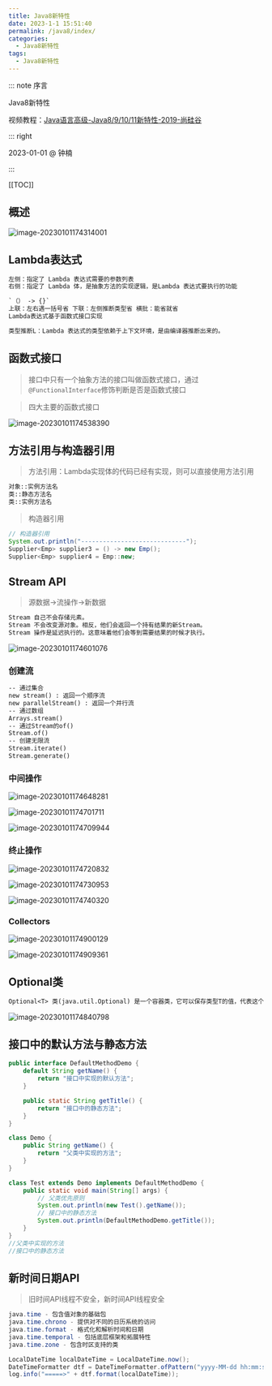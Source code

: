 ```yaml
---
title: Java8新特性
date: 2023-1-1 15:51:40
permalink: /java8/index/
categories:
  - Java8新特性
tags:
  - Java8新特性
---
```


::: note 序言

Java8新特性

视频教程：[Java语言高级-Java8/9/10/11新特性-2019-尚硅谷](https://www.bilibili.com/video/BV184411x7XA/?spm_id_from=333.337.search-card.all.click&vd_source=27e6ff4366a111178521f5c7e99fc284)

::: right

2023-01-01 @ 钟楠

:::

[[TOC]]

## 概述

![image-20230101174314001](https://cdn.staticaly.com/gh/jinmunan/imgs@master/java8/image-20230101174314001.png)

## Lambda表达式

```txt
左侧：指定了 Lambda 表达式需要的参数列表
右侧：指定了 Lambda 体，是抽象方法的实现逻辑，是Lambda 表达式要执行的功能

`（） -> {}`
上联：左右遇一括号省 下联：左侧推断类型省 横批：能省就省
Lambda表达式基于函数式接口实现 

类型推断L：Lambda 表达式的类型依赖于上下文环境，是由编译器推断出来的。
```

## 函数式接口

> 接口中只有一个抽象方法的接口叫做函数式接口，通过`@FunctionalInterface`修饰判断是否是函数式接口

> 四大主要的函数式接口

![image-20230101174538390](https://cdn.staticaly.com/gh/jinmunan/imgs@master/java8/image-20230101174538390.png)

## 方法引用与构造器引用

> 方法引用：Lambda实现体的代码已经有实现，则可以直接使用方法引用

```txt
对象::实例方法名
类::静态方法名
类::实例方法名
```

> 构造器引用

```java
// 构造器引用
System.out.println("-----------------------------");
Supplier<Emp> supplier3 = () -> new Emp();
Supplier<Emp> supplier4 = Emp::new;
```

## Stream API

> 源数据->流操作->新数据

```txt
Stream 自己不会存储元素。
Stream 不会改变源对象。相反，他们会返回一个持有结果的新Stream。
Stream 操作是延迟执行的。这意味着他们会等到需要结果的时候才执行。
```

![image-20230101174601076](https://cdn.staticaly.com/gh/jinmunan/imgs@master/java8/image-20230101174601076.png)

### 创建流

```txt
-- 通过集合
new stream() : 返回一个顺序流
new parallelStream() : 返回一个并行流
-- 通过数组
Arrays.stream()
-- 通过Stream的of()
Stream.of()
-- 创建无限流
Stream.iterate()
Stream.generate()
```

### 中间操作

![image-20230101174648281](https://cdn.staticaly.com/gh/jinmunan/imgs@master/java8/image-20230101174648281.png)

![image-20230101174701711](https://cdn.staticaly.com/gh/jinmunan/imgs@master/java8/image-20230101174701711.png)

![image-20230101174709944](https://cdn.staticaly.com/gh/jinmunan/imgs@master/java8/image-20230101174709944.png)



### 终止操作

![image-20230101174720832](https://cdn.staticaly.com/gh/jinmunan/imgs@master/java8/image-20230101174720832.png)

![image-20230101174730953](https://cdn.staticaly.com/gh/jinmunan/imgs@master/java8/image-20230101174730953.png)

![image-20230101174740320](https://cdn.staticaly.com/gh/jinmunan/imgs@master/java8/image-20230101174740320.png)



### Collectors

![image-20230101174900129](https://cdn.staticaly.com/gh/jinmunan/imgs@master/java8/image-20230101174900129.png)

![image-20230101174909361](https://cdn.staticaly.com/gh/jinmunan/imgs@master/java8/image-20230101174909361.png)

## Optional类

```txt
Optional<T> 类(java.util.Optional) 是一个容器类，它可以保存类型T的值，代表这个值存在。或者仅仅保存null，表示这个值不存在。原来用 null 表示一个值不存在，现在 Optional 可以更好的表达这个概念。并且可以避免空指针异常
```

![image-20230101174840798](https://cdn.staticaly.com/gh/jinmunan/imgs@master/java8/image-20230101174840798.png)

## 接口中的默认方法与静态方法

```java
public interface DefaultMethodDemo {
    default String getName() {
        return "接口中实现的默认方法";
    }

    public static String getTitle() {
        return "接口中的静态方法";
    }
}

class Demo {
    public String getName() {
        return "父类中实现的方法";
    }
}

class Test extends Demo implements DefaultMethodDemo {
    public static void main(String[] args) {
        // 父类优先原则
        System.out.println(new Test().getName());
        // 接口中的静态方法
        System.out.println(DefaultMethodDemo.getTitle());
    }
}
//父类中实现的方法
//接口中的静态方法
```

## 新时间日期API

> 旧时间API线程不安全，新时间API线程安全

```java
java.time - 包含值对象的基础包
java.time.chrono - 提供对不同的日历系统的访问
java.time.format - 格式化和解析时间和日期
java.time.temporal - 包括底层框架和拓展特性
java.time.zone - 包含时区支持的类
```

```java
LocalDateTime localDateTime = LocalDateTime.now();
DateTimeFormatter dtf = DateTimeFormatter.ofPattern("yyyy-MM-dd hh:mm:ss");
log.info("=====>" + dtf.format(localDateTime));
```



